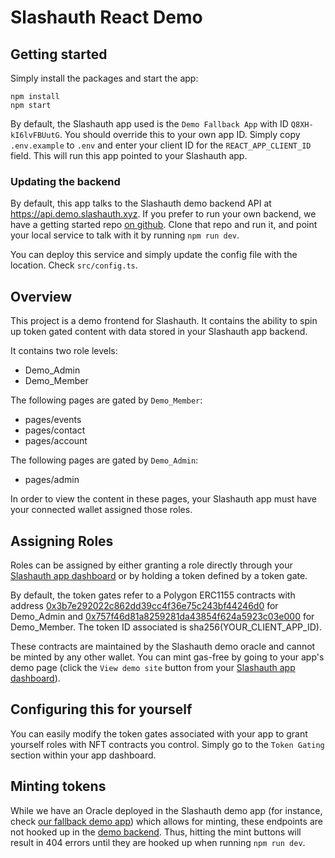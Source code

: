 # Slashauth React Demo

## Getting started

Simply install the packages and start the app:

```
npm install
npm start
```

By default, the Slashauth app used is the `Demo Fallback App` with ID `Q8XH-kI6lvFBUutG`. You should override this to your own app ID. Simply copy `.env.example` to `.env` and enter your client ID for the `REACT_APP_CLIENT_ID` field. This will run this app pointed to your Slashauth app.

### Updating the backend

By default, this app talks to the Slashauth demo backend API at https://api.demo.slashauth.xyz. If you prefer to run your own backend, we have a getting started repo [on github](https://www.github.com/slashauth/demo-backend). Clone that repo and run it, and point your local service to talk with it by running `npm run dev`.

You can deploy this service and simply update the config file with the location. Check `src/config.ts`.

## Overview

This project is a demo frontend for Slashauth. It contains the ability to spin up token gated content with data stored in your Slashauth app backend.

It contains two role levels:

- Demo_Admin
- Demo_Member

The following pages are gated by `Demo_Member`:

- pages/events
- pages/contact
- pages/account

The following pages are gated by `Demo_Admin`:

- pages/admin

In order to view the content in these pages, your Slashauth app must have your connected wallet assigned those roles.

## Assigning Roles

Roles can be assigned by either granting a role directly through your [Slashauth app dashboard](https://app.slashauth.xyz) or by holding a token defined by a token gate.

By default, the token gates refer to a Polygon ERC1155 contracts with address [0x3b7e292022c862dd39cc4f36e75c243bf44246d0](https://polygonscan.com/address/0x3b7e292022c862dd39cc4f36e75c243bf44246d0) for Demo_Admin and [0x757f46d81a8259281da43854f624a5923c03e000](https://polygonscan.com/address/0x757f46d81a8259281da43854f624a5923c03e000) for Demo_Member. The token ID associated is sha256(YOUR_CLIENT_APP_ID).

These contracts are maintained by the Slashauth demo oracle and cannot be minted by any other wallet. You can mint gas-free by going to your app's demo page (click the `View demo site` button from your [Slashauth app dashboard](https://app.slashauth.xyz)).

## Configuring this for yourself

You can easily modify the token gates associated with your app to grant yourself roles with NFT contracts you control. Simply go to the `Token Gating` section within your app dashboard.

## Minting tokens

While we have an Oracle deployed in the Slashauth demo app (for instance, check [our fallback demo app](https://q8xh-ki6lvfbuutg0236abcf.demo.slashauth.xyz/)) which allows for minting, these endpoints are not hooked up in the [demo backend](https://www.github.com/slashauth/demo-backend). Thus, hitting the mint buttons will result in 404 errors until they are hooked up when running `npm run dev`.
